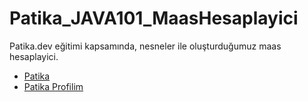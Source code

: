 # Patika_JAVA101_MaasHesaplayici
Patika.dev eğitimi kapsamında, nesneler ile oluşturduğumuz maas hesaplayici. 


- [Patika](https://app.patika.dev/)
- [Patika Profilim](https://app.patika.dev/aytac)
